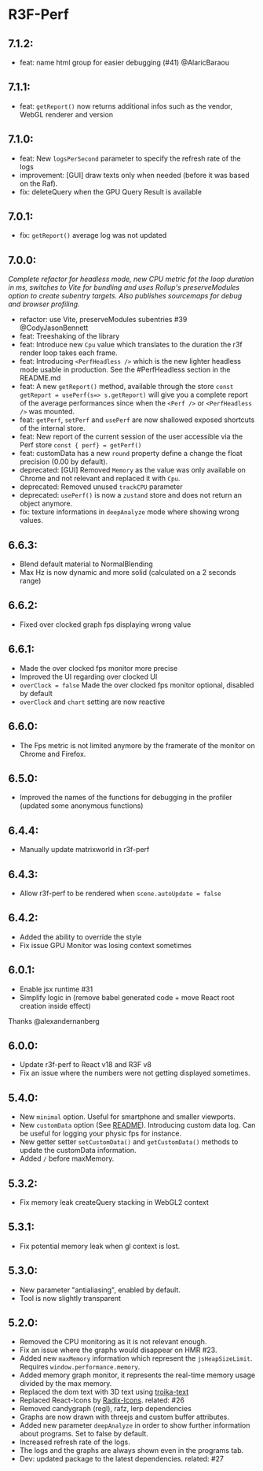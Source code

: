 # R3F-Perf

## 7.1.2:

- feat: name html group for easier debugging (#41) @AlaricBaraou

## 7.1.1:

- feat: `getReport()` now returns additional infos such as the vendor, WebGL renderer and version

## 7.1.0:

- feat: New `logsPerSecond` parameter to specify the refresh rate of the logs
- improvement: [GUI] draw texts only when needed (before it was based on the Raf).
- fix: deleteQuery when the GPU Query Result is available

## 7.0.1:

- fix: `getReport()` average log was not updated

## 7.0.0:

_Complete refactor for headless mode, new CPU metric fot the loop duration in ms, switches to Vite for bundling and uses Rollup's preserveModules option to create subentry targets. Also publishes sourcemaps for debug and browser profiling._

- refactor: use Vite, preserveModules subentries #39 @CodyJasonBennett
- feat: Treeshaking of the library
- feat: Introduce new `Cpu` value which translates to the duration the r3f render loop takes each frame.
- feat: Introducing `<PerfHeadless />` which is the new lighter headless mode usable in production. See the #PerfHeadless section in the README.md
- feat: A new `getReport()` method, available through the store `const getReport = usePerf(s=> s.getReport)` will give you a complete report of the average performances since when the `<Perf />` or `<PerfHeadless />` was mounted.
- feat: `getPerf`, `setPerf` and `usePerf` are now shallowed exposed shortcuts of the internal store.
- feat: New report of the current session of the user accessible via the Perf store `const { perf} = getPerf()`
- feat: customData has a new `round` property define a change the float precision (0.00 by default).
- deprecated: [GUI] Removed `Memory` as the value was only available on Chrome and not relevant and replaced it with `Cpu`.
- deprecated: Removed unused `trackCPU` parameter
- deprecated: `usePerf()` is now a `zustand` store and does not return an object anymore.
- fix: texture informations in `deepAnalyze` mode where showing wrong values.

## 6.6.3:

- Blend default material to NormalBlending
- Max Hz is now dynamic and more solid (calculated on a 2 seconds range)

## 6.6.2:

- Fixed over clocked graph fps displaying wrong value

## 6.6.1:

- Made the over clocked fps monitor more precise
- Improved the UI regarding over clocked UI
- `overClock = false` Made the over clocked fps monitor optional, disabled by default
- `overClock` and `chart` setting are now reactive

## 6.6.0:

- The Fps metric is not limited anymore by the framerate of the monitor on Chrome and Firefox.

## 6.5.0:

- Improved the names of the functions for debugging in the profiler (updated some anonymous functions)

## 6.4.4:

- Manually update matrixworld in r3f-perf

## 6.4.3:

- Allow r3f-perf to be rendered when `scene.autoUpdate = false`

## 6.4.2:

- Added the ability to override the style
- Fix issue GPU Monitor was losing context sometimes

## 6.0.1:

- Enable jsx runtime #31
- Simplify logic in <Html> (remove babel generated code + move React root creation inside effect)

Thanks @alexandernanberg

## 6.0.0:

- Update r3f-perf to React v18 and R3F v8
- Fix an issue where the numbers were not getting displayed sometimes.

## 5.4.0:

- New `minimal` option. Useful for smartphone and smaller viewports.
- New `customData` option (See [README](https://github.com/utsuboco/r3f-perf)). Introducing custom data log. Can be useful for logging your physic fps for instance.
- New getter setter `setCustomData()` and `getCustomData()` methods to update the customData information.
- Added `/` before maxMemory.

## 5.3.2:

- Fix memory leak createQuery stacking in WebGL2 context

## 5.3.1:

- Fix potential memory leak when gl context is lost.

## 5.3.0:

- New parameter "antialiasing", enabled by default.
- Tool is now slightly transparent

## 5.2.0:

- Removed the CPU monitoring as it is not relevant enough.
- Fix an issue where the graphs would disappear on HMR #23.
- Added new `maxMemory` information which represent the `jsHeapSizeLimit`. Requires `window.performance.memory`.
- Added memory graph monitor, it represents the real-time memory usage divided by the max memory.
- Replaced the dom text with 3D text using [troika-text](https://github.com/protectwise/troika/tree/master/packages/troika-3d-text)
- Replaced React-Icons by [Radix-Icons](https://icons.modulz.app/). related: #26
- Removed candygraph (regl), rafz, lerp dependencies
- Graphs are now drawn with threejs and custom buffer attributes.
- Added new parameter `deepAnalyze` in order to show further information about programs. Set to false by default.
- Increased refresh rate of the logs.
- The logs and the graphs are always shown even in the programs tab.
- Dev: updated package to the latest dependencies. related: #27
